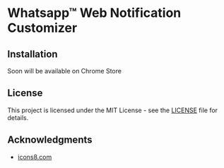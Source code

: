 # Whatsapp™ Web Notification Customizer


## Installation
Soon will be available on Chrome Store

## License
This project is licensed under the MIT License - see the [LICENSE](https://github.com/amersaw/WhatsApp-Web-Notification-Customizer/blob/master/LICENCE) file for details.


## Acknowledgments

* [icons8.com](https://icons8.com/icon/42961/whatsapp)